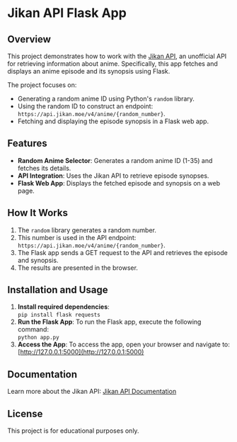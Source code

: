 # Jikan API Flask App

## Overview
This project demonstrates how to work with the [Jikan API](https://docs.api.jikan.moe/), an unofficial API for retrieving information about anime. Specifically, this app fetches and displays an anime episode and its synopsis using Flask.

The project focuses on:
- Generating a random anime ID using Python's `random` library.
- Using the random ID to construct an endpoint:  
  `https://api.jikan.moe/v4/anime/{random_number}`.
- Fetching and displaying the episode synopsis in a Flask web app.

## Features
- **Random Anime Selector**: Generates a random anime ID (1-35) and fetches its details.
- **API Integration**: Uses the Jikan API to retrieve episode synopses.
- **Flask Web App**: Displays the fetched episode and synopsis on a web page.

## How It Works
1. The `random` library generates a random number.
2. This number is used in the API endpoint:  
   `https://api.jikan.moe/v4/anime/{random_number}`.
3. The Flask app sends a GET request to the API and retrieves the episode and synopsis.
4. The results are presented in the browser.

## Installation and Usage
1. **Install required dependencies**:  
   `pip install flask requests`
2. **Run the Flask App**: To run the Flask app, execute the following command:  
   `python app.py`
3. **Access the App**: To access the app, open your browser and navigate to: [http://127.0.0.1:5000](http://127.0.0.1:5000)

## Documentation  
Learn more about the Jikan API: [Jikan API Documentation](https://jikan.docs.apiary.io)

## License  
This project is for educational purposes only.





